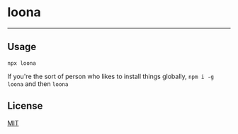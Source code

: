# loona

--------

## Usage

`npx loona`

If you're the sort of person who likes to install things globally,
`npm i -g loona` and then `loona`

## License

[MIT](./LICENSE.md)
